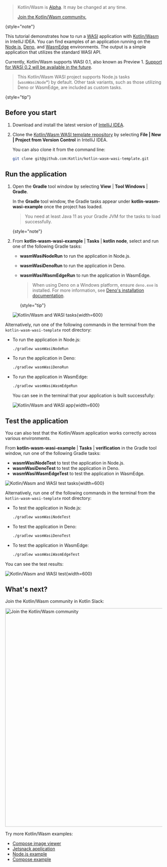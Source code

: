 [//]: # (title: Get started with Kotlin/Wasm and WASI)

> Kotlin/Wasm is [Alpha](components-stability.md). It may be changed at any time.
>
> [Join the Kotlin/Wasm community.](https://slack-chats.kotlinlang.org/c/webassembly)
>
{style="note"}

This tutorial demonstrates how to run a [WASI](https://wasi.dev/) application with [Kotlin/Wasm](wasm-overview.md) in IntelliJ IDEA.
You can find examples of an application running on the [Node.js](https://nodejs.org/en), [Deno](https://deno.com/),
and [WasmEdge](https://wasmedge.org/) environments. The output is a simple application that utilizes the standard WASI API.

Currently, Kotlin/Wasm supports WASI 0.1, also known as Preview 1.
[Support for WASI 0.2 will be available in the future](https://youtrack.jetbrains.com/issue/KT-64568).

> This Kotlin/Wasm WASI project supports Node.js tasks (`wasmWasiNode`*) by default.
> Other task variants, such as those utilizing Deno or WasmEdge, are included as custom tasks.
>
{style="tip"}

## Before you start

1. Download and install the latest version of [IntelliJ IDEA](https://www.jetbrains.com/idea/).

2. Clone the [Kotlin/Wasm WASI template repository](https://github.com/Kotlin/kotlin-wasm-wasi-template) by selecting 
   **File | New | Project from Version Control** in IntelliJ IDEA.

   You can also clone it from the command line:
   
   ```bash
   git clone git@github.com:Kotlin/kotlin-wasm-wasi-template.git
   ```

## Run the application

1. Open the **Gradle** tool window by selecting **View** | **Tool Windows** | **Gradle**. 
   
   In the **Gradle** tool window, the Gradle tasks appear under **kotlin-wasm-wasi-example** once the project has loaded.

   > You need at least Java 11 as your Gradle JVM for the tasks to load successfully.
   >
   {style="note"}

2. From **kotlin-wasm-wasi-example** | **Tasks** | **kotlin node**, select and run one of the following Gradle tasks:

   * **wasmWasiNodeRun** to run the application in Node.js.
   * **wasmWasiDenoRun** to run the application in Deno.
   * **wasmWasiWasmEdgeRun** to run the application in WasmEdge.

     > When using Deno on a Windows platform, ensure `deno.exe` is installed. For more information,
     > see [Deno's installation documentation](https://docs.deno.com/runtime/manual/getting_started/installation).
     >
     {style="tip"}

   ![Kotlin/Wasm and WASI tasks](wasm-wasi-gradle-task.png){width=600}
   
Alternatively, run one of the following commands 
in the terminal from the ` kotlin-wasm-wasi-template` root directory:

* To run the application in Node.js:

  ```bash
  ./gradlew wasmWasiNodeRun
  ```

* To run the application in Deno:

  ```bash
  ./gradlew wasmWasiDenoRun
  ```

* To run the application in WasmEdge:

  ```bash
  ./gradlew wasmWasiWasmEdgeRun
  ```

  You can see in the terminal that your application is built successfully:

  ![Kotlin/Wasm and WASI app](wasm-wasi-apps.png){width=600}

## Test the application

You can also test that the Kotlin/Wasm application works correctly across various environments.

From **kotlin-wasm-wasi-example** | **Tasks** | **verification** in the Gradle tool window, run one of the following Gradle tasks:

* **wasmWasiNodeTest** to test the application in Node.js.
* **wasmWasiDenoTest** to test the application in Deno.
* **wasmWasiWasmEdgeTest** to test the application in WasmEdge.

![Kotlin/Wasm and WASI test tasks](wasm-wasi-test-task.png){width=600}

Alternatively, run one of the following commands
in the terminal from the ` kotlin-wasm-wasi-template` root directory:
    
* To test the application in Node.js:

  ```bash
  ./gradlew wasmWasiNodeTest
  ```
   
* To test the application in Deno:
   
  ```bash
  ./gradlew wasmWasiDenoTest
  ```

* To test the application in WasmEdge:

  ```bash
  ./gradlew wasmWasiWasmEdgeTest
  ```

You can see the test results:

![Kotlin/Wasm and WASI test](wasm-wasi-test-result.png){width=600}

## What's next?

Join the Kotlin/Wasm community in Kotlin Slack:

<a href="https://slack-chats.kotlinlang.org/c/webassembly"><img src="join-slack-channel.svg" width="700" alt="Join the Kotlin/Wasm community" style="block"/></a>

Try more Kotlin/Wasm examples:

* [Compose image viewer](https://github.com/JetBrains/compose-multiplatform/tree/master/examples/imageviewer)
* [Jetsnack application](https://github.com/JetBrains/compose-multiplatform/tree/master/examples/jetsnack)
* [Node.js example](https://github.com/Kotlin/kotlin-wasm-nodejs-template)
* [Compose example](https://github.com/Kotlin/kotlin-wasm-compose-template)